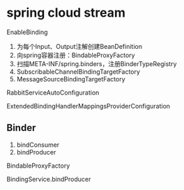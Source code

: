 # spring cloud stream

EnableBinding
1. 为每个Input、Output注解创建BeanDefinition
2. 向spring容器注册：BindableProxyFactory
2. 扫描META-INF/spring.binders，注册BinderTypeRegistry
3. SubscribableChannelBindingTargetFactory
4. MessageSourceBindingTargetFactory


RabbitServiceAutoConfiguration

ExtendedBindingHandlerMappingsProviderConfiguration

## Binder
1. bindConsumer
2. bindProducer

BindableProxyFactory

BindingService.bindProducer








